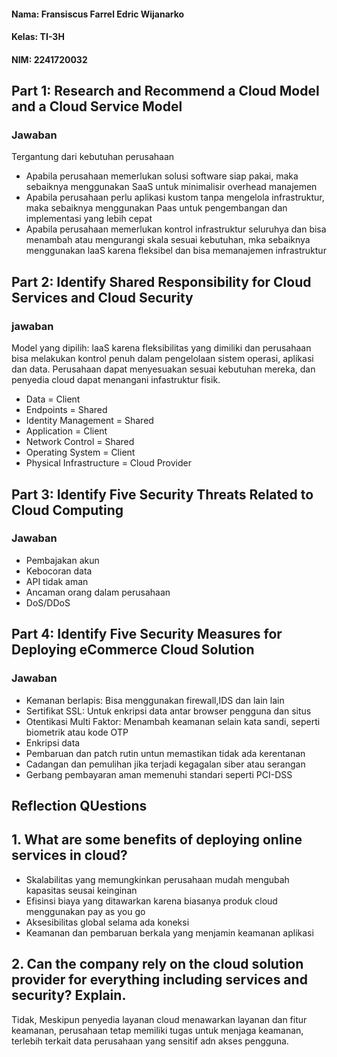 #### Nama: Fransiscus Farrel Edric Wijanarko

#### Kelas: TI-3H

#### NIM: 2241720032

## Part 1: Research and Recommend a Cloud Model and a Cloud Service Model

### Jawaban

Tergantung dari kebutuhan perusahaan

- Apabila perusahaan memerlukan solusi software siap pakai, maka sebaiknya menggunakan SaaS untuk minimalisir overhead manajemen
- Apabila perusahaan perlu aplikasi kustom tanpa mengelola infrastruktur, maka sebaiknya menggunakan Paas untuk pengembangan dan implementasi yang lebih cepat
- Apabila perusahaan memerlukan kontrol infrastruktur seluruhya dan bisa menambah atau mengurangi skala sesuai kebutuhan, mka sebaiknya menggunakan laaS karena fleksibel dan bisa memanajemen infrastruktur

## Part 2: Identify Shared Responsibility for Cloud Services and Cloud Security

### jawaban

Model yang dipilih: laaS karena fleksibilitas yang dimiliki dan perusahaan bisa melakukan kontrol penuh dalam pengelolaan sistem operasi, aplikasi dan data. Perusahaan dapat menyesuakan sesuai kebutuhan mereka, dan penyedia cloud dapat menangani infastruktur fisik.

- Data = Client
- Endpoints = Shared
- Identity Management = Shared
- Application = Client
- Network Control = Shared
- Operating System = Client
- Physical Infrastructure = Cloud Provider

## Part 3: Identify Five Security Threats Related to Cloud Computing

### Jawaban

- Pembajakan akun
- Kebocoran data
- API tidak aman
- Ancaman orang dalam perusahaan
- DoS/DDoS

## Part 4: Identify Five Security Measures for Deploying eCommerce Cloud Solution

### Jawaban

- Kemanan berlapis: Bisa menggunakan firewall,IDS dan lain lain
- Sertifikat SSL: Untuk enkripsi data antar browser pengguna dan situs
- Otentikasi Multi Faktor: Menambah keamanan selain kata sandi, seperti biometrik atau kode OTP
- Enkripsi data
- Pembaruan dan patch rutin untun memastikan tidak ada kerentanan
- Cadangan dan pemulihan jika terjadi kegagalan siber atau serangan
- Gerbang pembayaran aman memenuhi standari seperti PCI-DSS

## Reflection QUestions

## 1. What are some benefits of deploying online services in cloud?

- Skalabilitas yang memungkinkan perusahaan mudah mengubah kapasitas seusai keinginan
- Efisinsi biaya yang ditawarkan karena biasanya produk cloud menggunakan pay as you go
- Aksesibilitas global selama ada koneksi
- Keamanan dan pembaruan berkala yang menjamin keamanan aplikasi

## 2. Can the company rely on the cloud solution provider for everything including services and security? Explain.

Tidak, Meskipun penyedia layanan cloud menawarkan layanan dan fitur keamanan, perusahaan tetap memiliki tugas untuk menjaga keamanan, terlebih terkait data perusahaan yang sensitif adn akses pengguna.
